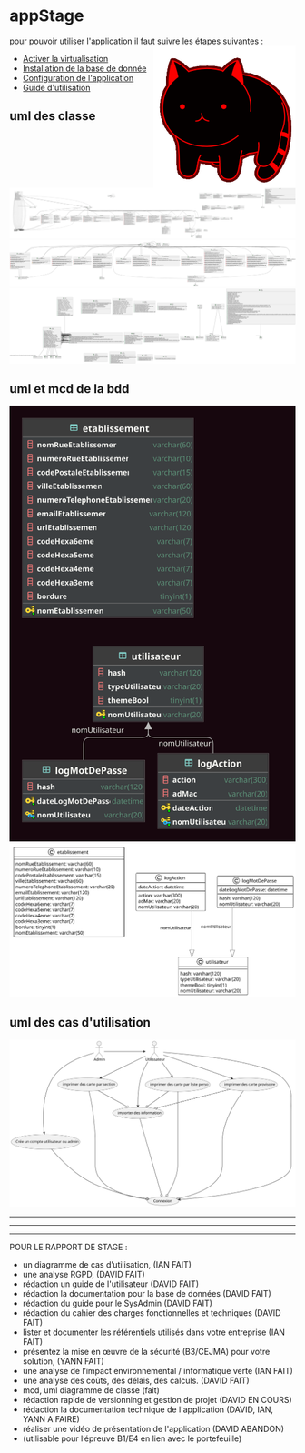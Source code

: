 # appStage 

pour pouvoir utiliser l'application il faut suivre les étapes suivantes :
<img src=./file/lib/catcatcat.gif align="right" height="250" width="250">
- [Activer la virtualisation](./file/pdf/Activer_la_virtualisation.pdf)
- [Installation de la base de donnée](./file/pdf/Mise_en_place_BDD__WinSCP__Script.pdf)
- [Configuration de l'application](./file/pdf/Guide_d'installation_Carte_Accès_-_SysAdmin_-_16.02.2023.pdf)
- [Guide d'utilisation](./file/pdf/Guide_de_l'utilisateur_-_16.02.2023.pdf)

## uml des classe
![](./file/all/include.svg)
![](./file/app/include.svg)
![](./file/lib/include.svg)

## uml et mcd de la bdd
![](./file/stage2.svg)
![](./file/BDD.svg)

## uml des cas d'utilisation
![](./file/UseCase.svg)






---
---
---

POUR LE RAPPORT DE STAGE :

- un diagramme de cas d’utilisation, (IAN FAIT)
- une analyse RGPD, (DAVID FAIT)
- rédaction un guide de l'utilisateur (DAVID FAIT)
- rédaction la documentation pour la base de données (DAVID FAIT)
- rédaction du guide pour le SysAdmin (DAVID FAIT)
- rédaction du cahier des charges fonctionnelles et techniques (DAVID FAIT)
- lister et documenter les référentiels utilisés dans votre entreprise (IAN FAIT)
- présentez la mise en œuvre de la sécurité (B3/CEJMA) pour votre solution, (YANN FAIT)
- une analyse de l’impact environnemental / informatique verte (IAN FAIT)
- une analyse des coûts, des délais, des calculs. (DAVID FAIT)
- mcd, uml diagramme de classe (fait)
- rédaction rapide de versionning et gestion de projet (DAVID EN COURS)
- rédaction la documentation technique de l'application (DAVID, IAN, YANN A FAIRE)
- réaliser une vidéo de présentation de l'application (DAVID ABANDON)
- (utilisable pour l’épreuve B1/E4 en lien avec le portefeuille)
